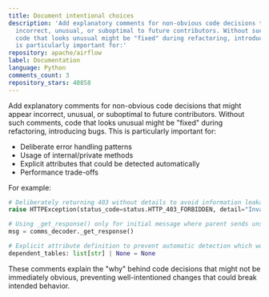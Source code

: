 ```yaml
---
title: Document intentional choices
description: 'Add explanatory comments for non-obvious code decisions that might appear
  incorrect, unusual, or suboptimal to future contributors. Without such comments,
  code that looks unusual might be "fixed" during refactoring, introducing bugs. This
  is particularly important for:'
repository: apache/airflow
label: Documentation
language: Python
comments_count: 3
repository_stars: 40858
---
```


Add explanatory comments for non-obvious code decisions that might appear incorrect, unusual, or suboptimal to future contributors. Without such comments, code that looks unusual might be "fixed" during refactoring, introducing bugs. This is particularly important for:

- Deliberate error handling patterns
- Usage of internal/private methods
- Explicit attributes that could be detected automatically 
- Performance trade-offs

For example:

```python
# Deliberately returning 403 without details to avoid information leakage
raise HTTPException(status_code=status.HTTP_403_FORBIDDEN, detail="Invalid token")

# Using _get_response() only for initial message where parent sends unsolicited data
msg = comms_decoder._get_response()

# Explicit attribute definition to prevent automatic detection which would be error-prone
dependent_tables: list[str] | None = None
```

These comments explain the "why" behind code decisions that might not be immediately obvious, preventing well-intentioned changes that could break intended behavior.